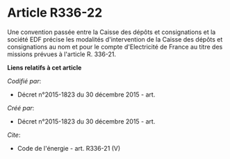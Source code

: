 # Article R336-22

Une convention passée entre la Caisse des dépôts et consignations et la société EDF précise les modalités d'intervention de
la Caisse des dépôts et consignations au nom et pour le compte d'Electricité de France au titre des missions prévues à
l'article R. 336-21.

**Liens relatifs à cet article**

_Codifié par_:

  - Décret n°2015-1823 du 30 décembre 2015 - art.

_Créé par_:

  - Décret n°2015-1823 du 30 décembre 2015 - art.

_Cite_:

  - Code de l'énergie - art. R336-21 (V)
